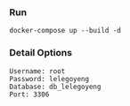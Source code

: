### Run

`````
docker-compose up --build -d
`````

### Detail Options

`````
Username: root
Password: lelegoyeng
Database: db_lelegoyeng
Port: 3306
`````
